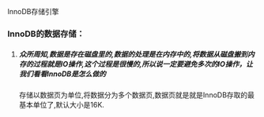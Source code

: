 InnoDB存储引擎	
[^存储引擎]: 数据存储和查询操作的处理方式

### InnoDB的数据存储：

1. ##### 	众所周知,数据是存在磁盘里的,数据的处理是在内存中的,将数据从磁盘搬到内存的过程就是IO操作,这个过程是很慢的,所以说一定要避免多次的IO操作，让我们看看InnoDB是怎么做的

   存储以数据页为单位,将数据分为多个数据页,数据页就是就是InnoDB存取的最基本单位了,默认大小是16K.

